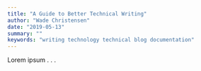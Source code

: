 ```yaml
---
title: "A Guide to Better Technical Writing"
author: "Wade Christensen"
date: "2019-05-13"
summary: ""
keywords: "writing technology technical blog documentation"
---
```


Lorem ipsum . . .
